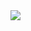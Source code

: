 <div>

  <img src = 'https://github-readme-stats.vercel.app/api?username=felipesveiga&show_icons=true&theme=radical'>
  
  </div>
  
